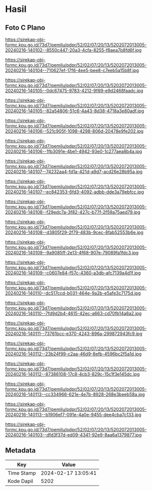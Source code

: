 # Hasil

## Foto C Plano

https://sirekap-obj-formc.kpu.go.id/73d7/pemilu/pdpr/52/02/07/20/13/5202072013005-20240216-140102--8550c447-20a3-4cfa-8255-f8aea7b8fd6f.jpg

https://sirekap-obj-formc.kpu.go.id/73d7/pemilu/pdpr/52/02/07/20/13/5202072013005-20240216-140104--710627ef-17f6-4ee5-bee8-c7eeb5a15b8f.jpg

https://sirekap-obj-formc.kpu.go.id/73d7/pemilu/pdpr/52/02/07/20/13/5202072013005-20240216-140105--0dc67475-9783-4212-9f89-e9d2468faadc.jpg

https://sirekap-obj-formc.kpu.go.id/73d7/pemilu/pdpr/52/02/07/20/13/5202072013005-20240216-140105--82a54806-51c6-4a43-8d38-4718a3e80adf.jpg

https://sirekap-obj-formc.kpu.go.id/73d7/pemilu/pdpr/52/02/07/20/13/5202072013005-20240216-140106--521c905f-1098-4298-806d-20478e9fe202.jpg

https://sirekap-obj-formc.kpu.go.id/73d7/pemilu/pdpr/52/02/07/20/13/5202072013005-20240216-140106--1fb3091e-4be1-4942-93e0-1c277aea8b4a.jpg

https://sirekap-obj-formc.kpu.go.id/73d7/pemilu/pdpr/52/02/07/20/13/5202072013005-20240216-140107--74232aa4-fd1a-421d-a9d7-acd26e28b95a.jpg

https://sirekap-obj-formc.kpu.go.id/73d7/pemilu/pdpr/52/02/07/20/13/5202072013005-20240216-140107--ec842353-6fd3-4092-adbb-dde3a79ebfcc.jpg

https://sirekap-obj-formc.kpu.go.id/73d7/pemilu/pdpr/52/02/07/20/13/5202072013005-20240216-140108--f29edc7a-3f82-427c-b77f-2f59a75aed79.jpg

https://sirekap-obj-formc.kpu.go.id/73d7/pemilu/pdpr/52/02/07/20/13/5202072013005-20240216-140108--d3805f29-2f79-483b-9cec-8fab52553b6e.jpg

https://sirekap-obj-formc.kpu.go.id/73d7/pemilu/pdpr/52/02/07/20/13/5202072013005-20240216-140109--9a9085ff-2e13-4f68-907e-79089fa1fdc3.jpg

https://sirekap-obj-formc.kpu.go.id/73d7/pemilu/pdpr/52/02/07/20/13/5202072013005-20240216-140109--c0607e84-f57c-4360-a3db-afc7139a4d1f.jpg

https://sirekap-obj-formc.kpu.go.id/73d7/pemilu/pdpr/52/02/07/20/13/5202072013005-20240216-140110--dc517ccd-b031-464e-9a2b-e5afe3c7175d.jpg

https://sirekap-obj-formc.kpu.go.id/73d7/pemilu/pdpr/52/02/07/20/13/5202072013005-20240216-140110--7fd9d2b4-4615-42ec-a663-cd70fb14a8a2.jpg

https://sirekap-obj-formc.kpu.go.id/73d7/pemilu/pdpr/52/02/07/20/13/5202072013005-20240216-140111--73761bcc-e370-4243-896a-299872943fc9.jpg

https://sirekap-obj-formc.kpu.go.id/73d7/pemilu/pdpr/52/02/07/20/13/5202072013005-20240216-140112--23b24f99-c2aa-46d9-8efb-4596bc2f5a1d.jpg

https://sirekap-obj-formc.kpu.go.id/73d7/pemilu/pdpr/52/02/07/20/13/5202072013005-20240216-140112--87386108-17c8-4cb3-829c-15c1f3e145dc.jpg

https://sirekap-obj-formc.kpu.go.id/73d7/pemilu/pdpr/52/02/07/20/13/5202072013005-20240216-140113--cc334966-621e-4e7b-8928-268e3beeb58a.jpg

https://sirekap-obj-formc.kpu.go.id/73d7/pemilu/pdpr/52/02/07/20/13/5202072013005-20240216-140113--b1906ef7-091e-4a0e-9455-dee4cba7c133.jpg

https://sirekap-obj-formc.kpu.go.id/73d7/pemilu/pdpr/52/02/07/20/13/5202072013005-20240216-140103--dfd3f37d-ed09-4341-92e9-8aa6a1379877.jpg


## Metadata

| Key        | Value               |
| ---------- | ------------------- |
| Time Stamp | 2024-02-17 13:05:41 |
| Kode Dapil | 5202                |



